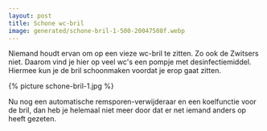 ```yaml
---
layout: post
title: Schone wc-bril
image: generated/schone-bril-1-500-20047508f.webp
---
```


Niemand houdt ervan om op een vieze wc-bril te zitten. Zo ook de Zwitsers niet. Daarom vind je hier op veel wc's een pompje met desinfectiemiddel. Hiermee kun je de bril schoonmaken voordat je erop gaat zitten.

{% picture schone-bril-1.jpg %}

Nu nog een automatische remsporen-verwijderaar en een koelfunctie voor de bril, dan heb je helemaal niet meer door dat er net iemand anders op heeft gezeten.
